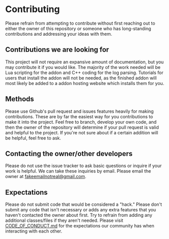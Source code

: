 # Contributing

Please refrain from attempting to contribute without first reaching out to either the owner of this repository or someone who has long-standing contributions and addressing your ideas with them.

## Contributions we are looking for

This project will not require an expansive amount of documentation, but you may contribute it if you would like. The majority of the work needed will be Lua scripting for the addon and C++ coding for the log parsing. Tutorials for users that install the addon will not be needed, as the finished addon will most likely be added to a addon hosting website which installs them for you.

## Methods

Please use Github's pull request and issues features heavily for making contributions. These are by far the easiest way for you contributions to make it into the project. Feel free to branch, develop your own code, and then the owner of the repository will determine if your pull request is valid and helpful to the project. If you're not sure about if a certain addition will be helpful, feel free to ask.

## Contacting the owner/other developers

Please do not use the issue tracker to ask basic questions or inquire if your work is helpful. We can take these inquiries by email. Please email the owner at fakeemailnotreal@gmail.com.

## Expectations

Please do not submit code that would be considered a "hack." Please don't submit any code that isn't necessary or adds any extra features that you haven't contacted the owner about first. Try to refrain from adding any additional classes/files if they aren't needed. Please visit [CODE_OF_CONDUCT.md](link) for the expectations our community has when interacting with each other.

